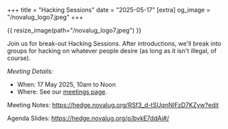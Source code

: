 +++
title = "Hacking Sessions"
date = "2025-05-17"
[extra]
og_image = "/novalug_logo7.jpeg"
+++

{{ resize_image(path="/novalug_logo7.jpeg") }}

Join us for break-out Hacking Sessions. After introductions, we'll break into groups
for hacking on whatever people desire (as long as it isn't illegal, of course).

_Meeting Details:_
* When: 17 May 2025, 10am to Noon
* Where: See our [meetings page](/meetings).

Meeting Notes: https://hedge.novalug.org/RSf3_d-tSUqnNIFzD7KZyw?edit

Agenda Slides: https://hedge.novalug.org/p/bvkE7ddAi#/
